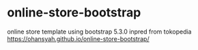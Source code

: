 # online-store-bootstrap
online store template using bootstrap 5.3.0 inpred from tokopedia
https://ohansyah.github.io/online-store-bootstrap/